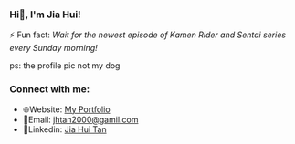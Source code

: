 ### Hi👋, I'm Jia Hui!

⚡ Fun fact: *Wait for the newest episode of Kamen Rider and Sentai series every Sunday morning!*

ps: the profile pic not my dog

### Connect with me:

- 🌐Website: [My Portfolio](https://jhtan2000.github.io)
- 📧Email: [jhtan2000@gamil.com](mailto:jhtan2000@gmail.com)
- 📝Linkedin: [Jia Hui Tan](https://www.linkedin.com/in/jiahuitan1202/)
